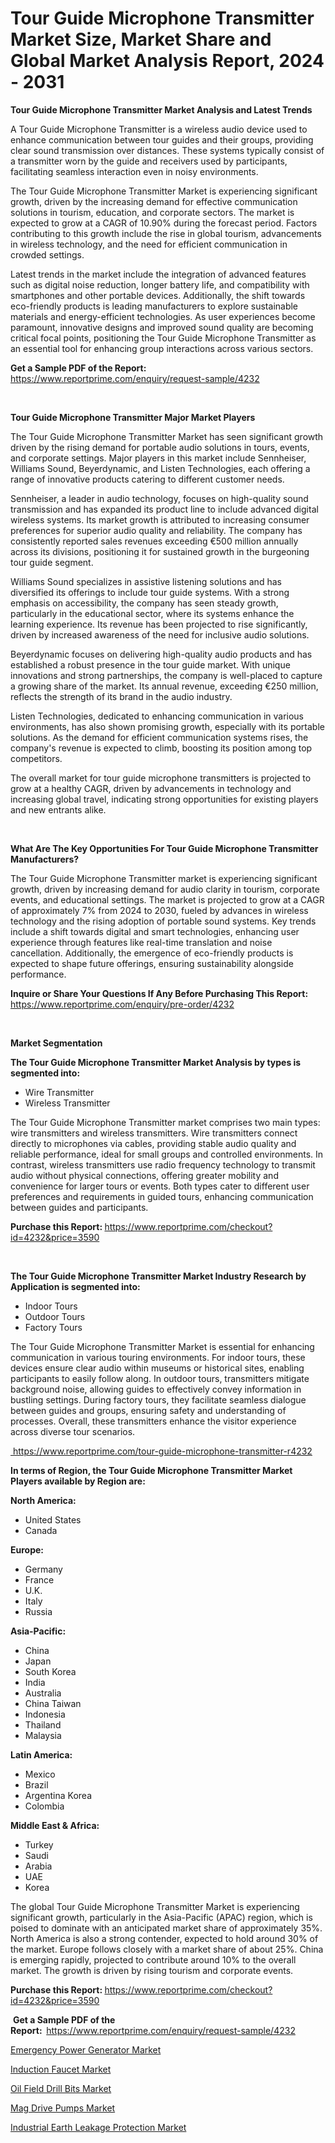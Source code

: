 <p><h1>Tour Guide Microphone Transmitter Market Size, Market Share and Global Market Analysis Report, 2024 - 2031</h1></p><p><strong>Tour Guide Microphone Transmitter Market Analysis and Latest Trends</strong></p>
<p><p>A Tour Guide Microphone Transmitter is a wireless audio device used to enhance communication between tour guides and their groups, providing clear sound transmission over distances. These systems typically consist of a transmitter worn by the guide and receivers used by participants, facilitating seamless interaction even in noisy environments.</p><p>The Tour Guide Microphone Transmitter Market is experiencing significant growth, driven by the increasing demand for effective communication solutions in tourism, education, and corporate sectors. The market is expected to grow at a CAGR of 10.90% during the forecast period. Factors contributing to this growth include the rise in global tourism, advancements in wireless technology, and the need for efficient communication in crowded settings.</p><p>Latest trends in the market include the integration of advanced features such as digital noise reduction, longer battery life, and compatibility with smartphones and other portable devices. Additionally, the shift towards eco-friendly products is leading manufacturers to explore sustainable materials and energy-efficient technologies. As user experiences become paramount, innovative designs and improved sound quality are becoming critical focal points, positioning the Tour Guide Microphone Transmitter as an essential tool for enhancing group interactions across various sectors.</p></p>
<p><strong>Get a Sample PDF of the Report:&nbsp;</strong> <a href="https://www.reportprime.com/enquiry/request-sample/4232">https://www.reportprime.com/enquiry/request-sample/4232</a></p>
<p>&nbsp;</p>
<p><strong>Tour Guide Microphone Transmitter Major Market Players</strong></p>
<p><p>The Tour Guide Microphone Transmitter Market has seen significant growth driven by the rising demand for portable audio solutions in tours, events, and corporate settings. Major players in this market include Sennheiser, Williams Sound, Beyerdynamic, and Listen Technologies, each offering a range of innovative products catering to different customer needs.</p><p>Sennheiser, a leader in audio technology, focuses on high-quality sound transmission and has expanded its product line to include advanced digital wireless systems. Its market growth is attributed to increasing consumer preferences for superior audio quality and reliability. The company has consistently reported sales revenues exceeding €500 million annually across its divisions, positioning it for sustained growth in the burgeoning tour guide segment.</p><p>Williams Sound specializes in assistive listening solutions and has diversified its offerings to include tour guide systems. With a strong emphasis on accessibility, the company has seen steady growth, particularly in the educational sector, where its systems enhance the learning experience. Its revenue has been projected to rise significantly, driven by increased awareness of the need for inclusive audio solutions.</p><p>Beyerdynamic focuses on delivering high-quality audio products and has established a robust presence in the tour guide market. With unique innovations and strong partnerships, the company is well-placed to capture a growing share of the market. Its annual revenue, exceeding €250 million, reflects the strength of its brand in the audio industry.</p><p>Listen Technologies, dedicated to enhancing communication in various environments, has also shown promising growth, especially with its portable solutions. As the demand for efficient communication systems rises, the company's revenue is expected to climb, boosting its position among top competitors.</p><p>The overall market for tour guide microphone transmitters is projected to grow at a healthy CAGR, driven by advancements in technology and increasing global travel, indicating strong opportunities for existing players and new entrants alike.</p></p>
<p>&nbsp;</p>
<p><strong>What Are The Key Opportunities For Tour Guide Microphone Transmitter Manufacturers?</strong></p>
<p><p>The Tour Guide Microphone Transmitter market is experiencing significant growth, driven by increasing demand for audio clarity in tourism, corporate events, and educational settings. The market is projected to grow at a CAGR of approximately 7% from 2024 to 2030, fueled by advances in wireless technology and the rising adoption of portable sound systems. Key trends include a shift towards digital and smart technologies, enhancing user experience through features like real-time translation and noise cancellation. Additionally, the emergence of eco-friendly products is expected to shape future offerings, ensuring sustainability alongside performance.</p></p>
<p><strong>Inquire or Share Your Questions If Any Before Purchasing This Report:</strong> <a href="https://www.reportprime.com/enquiry/pre-order/4232">https://www.reportprime.com/enquiry/pre-order/4232</a></p>
<p>&nbsp;</p>
<p><strong>Market Segmentation</strong></p>
<p><strong>The Tour Guide Microphone Transmitter Market Analysis by types is segmented into:</strong></p>
<p><ul><li>Wire Transmitter</li><li>Wireless Transmitter</li></ul></p>
<p><p>The Tour Guide Microphone Transmitter market comprises two main types: wire transmitters and wireless transmitters. Wire transmitters connect directly to microphones via cables, providing stable audio quality and reliable performance, ideal for small groups and controlled environments. In contrast, wireless transmitters use radio frequency technology to transmit audio without physical connections, offering greater mobility and convenience for larger tours or events. Both types cater to different user preferences and requirements in guided tours, enhancing communication between guides and participants.</p></p>
<p><strong>Purchase this Report:&nbsp;</strong><a href="https://www.reportprime.com/checkout?id=4232&price=3590">https://www.reportprime.com/checkout?id=4232&price=3590</a></p>
<p>&nbsp;</p>
<p><strong>The Tour Guide Microphone Transmitter Market Industry Research by Application is segmented into:</strong></p>
<p><ul><li>Indoor Tours</li><li>Outdoor Tours</li><li>Factory Tours</li></ul></p>
<p><p>The Tour Guide Microphone Transmitter Market is essential for enhancing communication in various touring environments. For indoor tours, these devices ensure clear audio within museums or historical sites, enabling participants to easily follow along. In outdoor tours, transmitters mitigate background noise, allowing guides to effectively convey information in bustling settings. During factory tours, they facilitate seamless dialogue between guides and groups, ensuring safety and understanding of processes. Overall, these transmitters enhance the visitor experience across diverse tour scenarios.</p></p>
<p><a href="https://www.reportprime.com/tour-guide-microphone-transmitter-r4232">&nbsp;https://www.reportprime.com/tour-guide-microphone-transmitter-r4232</a></p>
<p><strong>In terms of Region, the Tour Guide Microphone Transmitter Market Players available by Region are:</strong></p>
<p>
    <p> <strong> North America: </strong>
        <ul>
            <li>United States</li>
            <li>Canada</li>
        </ul>
        </p> 
    <p> <strong> Europe: </strong>
        <ul>
            <li>Germany</li>
            <li>France</li>
            <li>U.K.</li>
            <li>Italy</li>
            <li>Russia</li>
        </ul>
        </p> 
    <p> <strong> Asia-Pacific: </strong>
        <ul>
            <li>China</li>
            <li>Japan</li>
            <li>South Korea</li>
            <li>India</li>
            <li>Australia</li>
            <li>China Taiwan</li>
            <li>Indonesia</li>
            <li>Thailand</li>
            <li>Malaysia</li>
        </ul>
        </p> 
    <p> <strong> Latin America: </strong>
        <ul>
            <li>Mexico</li>
            <li>Brazil</li>
            <li>Argentina Korea</li>
            <li>Colombia</li>
        </ul>
        </p> 
    <p> <strong> Middle East & Africa: </strong>
        <ul>
            <li>Turkey</li>
            <li>Saudi</li>
            <li>Arabia</li>
            <li>UAE</li>
            <li>Korea</li>
        </ul>
    </p>
    </p>
<p><p>The global Tour Guide Microphone Transmitter Market is experiencing significant growth, particularly in the Asia-Pacific (APAC) region, which is poised to dominate with an anticipated market share of approximately 35%. North America is also a strong contender, expected to hold around 30% of the market. Europe follows closely with a market share of about 25%. China is emerging rapidly, projected to contribute around 10% to the overall market. The growth is driven by rising tourism and corporate events.</p></p>
<p><strong>Purchase this Report: </strong><a href="https://www.reportprime.com/checkout?id=4232&price=3590">https://www.reportprime.com/checkout?id=4232&price=3590</a></p>
<p>&nbsp;<strong>Get a Sample PDF of the Report:&nbsp;&nbsp;</strong><a href="https://www.reportprime.com/enquiry/request-sample/4232">https://www.reportprime.com/enquiry/request-sample/4232</a></p>
<p><strong></strong></p>
<p><p><a href="https://issuu.com/reportprime-2/docs/emergency-power-generator-market-si_94c183cab6e990">Emergency Power Generator Market</a></p><p><a href="https://www.linkedin.com/pulse/induction-faucet-market-trends-growth-outlook-2024-qwjte?trackingId=ysPaL74oSKSa%2Fb9iAiAMtw%3D%3D">Induction Faucet Market</a></p><p><a href="https://issuu.com/reportprime-2/docs/oil-field-drill-bits-market-size-20_f0a7ae6a458848">Oil Field Drill Bits Market</a></p><p><a href="https://www.linkedin.com/pulse/how-regional-global-trends-shaping-mag-drive-pumps-txhue?trackingId=srBM7XO1SguuKcR%2B4nwO8Q%3D%3D">Mag Drive Pumps Market</a></p><p><a href="https://github.com/DianaWilson796/Market-Research-Report-List-1/blob/main/industrial-earth-leakage-protection-market.md">Industrial Earth Leakage Protection Market</a></p></p>